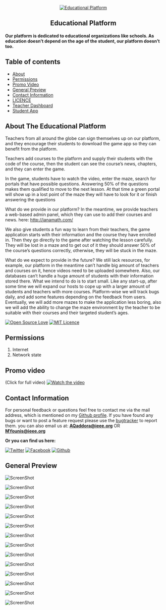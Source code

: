 <p align="center">
  <a href="https://github.com/AQaddora/EducationalPlatform/">
    <img src="https://raw.githubusercontent.com/AQaddora/EducationalPlatform/master/sceenshots/10.PNG" alt="Educational Platform">
  </a>
  <h2 align="center">Educational Platform</h2>
</p>
<p align="center">
    <h4>Our platform is dedicated to educational organizations like schools. As education doesn’t depend on the age of the student, our platform doesn’t too.

</p>

## Table of contents
- [About](#about-the-educational-platform)
- [Permissions](#permissions)
- [Promo Video](#promo-video)
- [General Preview](#general-preview)
- [Contact Information](#contact-information)
- [LICENCE](https://github.com/AQaddora/EducationalPlatform/blob/master/LICENSE.md)
- [Teacher Dashboard](http://janamath.com/)
- [Student App](https://drive.google.com/open?id=11skea61cdXOnfASeSv64AccVHgI87i0k)

## About The Educational Platform

Teachers from all around the globe can sign themselves up on our platform, and they encourage their students to download the game app so they can benefit from the platform.

Teachers add courses to the platform and supply their students with the code of the course, then the student can see the course’s news, chapters, and they can enter the game.

In the game, students have to watch the video, enter the maze, search for portals that have possible questions. Answering 50% of the questions makes them qualified to move to the next lesson. At that time a green portal will show up in a lost point of the maze they will have to look for it or finish answering the questions

What do we provide in our platform? In the meantime, we provide teachers a web-based admin panel, which they can use to add their courses and news. here: http://janamath.com/

We also give students a fun way to learn from their teachers, the game application starts with their information and the course they have enrolled in. Then they go directly to the game after watching the lesson carefully. They will be lost in a maze and to get out of it they should answer 50% of the course’s questions correctly, otherwise, they will be stuck in the maze.

What do we expect to provide in the future? We still lack resources, for example, our platform in the meantime can’t handle big amount of teachers and courses on it, hence videos need to be uploaded somewhere. Also, our databases can’t handle a huge amount of students with their information stored there. What we intend to do is to start small. Like any start-up, after some time we will expand our hosts to cope up with a larger amount of students and teachers with more courses. Platform-wise we will track bugs daily, and add some features depending on the feedback from users. Eventually, we will add more mazes to make the application less boring, also we will add the ability to change the maze environment by the teacher to be suitable with their courses and their targeted student’s ages.

[![Open Source Love](https://badges.frapsoft.com/os/v1/open-source-175x29.png?v=103)]()
[![MIT Licence](https://badges.frapsoft.com/os/mit/mit-125x28.png?v=103)](https://github.com/AQaddora/EducationalPlatform/blob/master/LICENSE.md)


## Permissions

1. Internet
2. Network state


## Promo video 
(Click for full video)
[![Watch the video](https://raw.githubusercontent.com/AQaddora/EducationalPlatform/master/sceenshots/2.PNG)](https://youtu.be/N_pD-bsX4Wc)


## Contact Information
For personal feedback or questions feel free to contact me via the mail address, which is mentioned on my [Github profile](https://github.com/AQaddora). If you have found any bugs or want to post a feature request please use the [bugtracker](https://github.com/AQaddora/EducationalPlatform/issues) to report them.
you can also email us at: **AQaddora@ieee.org** OR **MYounis@ieee.org**

**Or you can find us here:**

[![Twitter](https://github.frapsoft.com/social/twitter.png)](https://twitter.com/AQaddora96)
[![Facebook](https://github.frapsoft.com/social/facebook.png)](https://www.facebook.com/GamerBoxStudios/)
[![Github](https://github.frapsoft.com/social/github.png)](https://github.com/AQaddora/)





## General Preview

![ScreenShot](https://github.com/AQaddora/EducationalPlatform/blob/master/sceenshots/1.PNG?raw=true)

![ScreenShot](https://github.com/AQaddora/EducationalPlatform/blob/master/sceenshots/2.PNG?raw=true)

![ScreenShot](https://github.com/AQaddora/EducationalPlatform/blob/master/sceenshots/3.PNG?raw=true)

![ScreenShot](https://github.com/AQaddora/EducationalPlatform/blob/master/sceenshots/4.PNG?raw=true)

![ScreenShot](https://github.com/AQaddora/EducationalPlatform/blob/master/sceenshots/5.PNG?raw=true)

![ScreenShot](https://github.com/AQaddora/EducationalPlatform/blob/master/sceenshots/6.PNG?raw=true)

![ScreenShot](https://github.com/AQaddora/EducationalPlatform/blob/master/sceenshots/7.PNG?raw=true)

![ScreenShot](https://github.com/AQaddora/EducationalPlatform/blob/master/sceenshots/8.PNG?raw=true)

![ScreenShot](https://github.com/AQaddora/EducationalPlatform/blob/master/sceenshots/9.PNG?raw=true)

![ScreenShot](https://github.com/AQaddora/EducationalPlatform/blob/master/sceenshots/10.PNG?raw=true)

![ScreenShot](https://github.com/AQaddora/EducationalPlatform/blob/master/sceenshots/11.PNG?raw=true)

![ScreenShot](https://github.com/AQaddora/EducationalPlatform/blob/master/sceenshots/12.PNG?raw=true)

![ScreenShot](https://github.com/AQaddora/EducationalPlatform/blob/master/sceenshots/13.PNG?raw=true)

![ScreenShot](https://github.com/AQaddora/EducationalPlatform/blob/master/sceenshots/14.PNG?raw=true)
